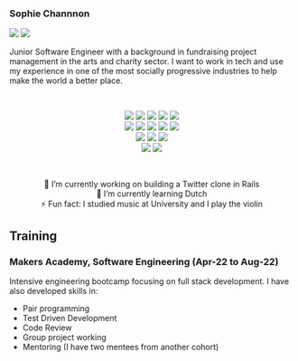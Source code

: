 ### Sophie Channnon

<div>
  <a href="https://linkedin.com/in/sophiechannon"><img src="https://img.shields.io/badge/LinkedIn-0077B5?style=for-the-badge&logo=linkedin&logoColor=white"></a>
  <a href="https://github.com/sophiechannon/CV"><img src="https://img.shields.io/badge/Github CV-4B4B4B?style=for-the-badge&logo=github&logoColor=white"></a>
</div>

Junior Software Engineer with a background in fundraising project management in the arts and charity sector. I want to work in tech and use my experience in one of the most socially progressive industries to help make the world a better place.


<p><br>
<div align="center">
  <img src="https://img.shields.io/badge/-Javascript-f7e968?style=for-the-badge&logo=javascript&logoColor=f7e968&labelColor=282828">
  <img src="https://img.shields.io/badge/-React-58D2F0?style=for-the-badge&logo=react&logoColor=58D2F0&labelColor=282828">
  <img src="https://img.shields.io/badge/-Jest-B84D6F?style=for-the-badge&logo=jest&logoColor=B84D6F&labelColor=282828">
  <img src="https://img.shields.io/badge/-Node.js-80D857?style=for-the-badge&logo=node.js&logoColor=80D857&labelColor=282828">
  <img src="https://img.shields.io/badge/-Express-fffefc?style=for-the-badge&logo=express&logoColor=fffefc&labelColor=282828"></br>
  
  <img src="https://img.shields.io/badge/-Ruby-FF6A55?style=for-the-badge&logo=ruby&logoColor=FF6A55&labelColor=282828">
  <img src="https://img.shields.io/badge/-Rails-d93030?style=for-the-badge&logo=ruby-on-rails&logoColor=FF6A55&labelColor=282828">
  <img src="https://img.shields.io/badge/-RSpec-F05892?style=for-the-badge&logo=ruby&logoColor=F05892&labelColor=282828">
  <img src="https://img.shields.io/badge/-Cypress-3b3938?style=for-the-badge&logo=cypress&logoColor=faf2ed&labelColor=282828">
  <img src="https://img.shields.io/badge/-Sinatra-fff1d4?style=for-the-badge&logo=cypress&logoColor=faf2ed&labelColor=282828"></br>
  
  <img src="https://img.shields.io/badge/-MongoDB-51A940?style=for-the-badge&logo=mongodb&logoColor=51A940&labelColor=282828">
  <img src="https://img.shields.io/badge/-PostgreSQL-3b3938?style=for-the-badge&logo=postgresql&logoColor=faf2ed&labelColor=282828">
  <img src="https://img.shields.io/badge/-SQLite3-4380e0?style=for-the-badge&logo=sqlite&logoColor=faf2ed&labelColor=282828"></br>

  <img src="https://img.shields.io/badge/-HTML-FF5733?style=for-the-badge&logo=html5&logoColor=FF5733&labelColor=282828">
  <img src="https://img.shields.io/badge/-CSS-559DFF?style=for-the-badge&logo=css3&logoColor=559DFF&labelColor=282828">
  </p></br>

🔭 I’m currently working on building a Twitter clone in Rails</br>
🌱 I’m currently learning Dutch</br>
⚡ Fun fact: I studied music at University and I play the violin</br>

  </div>

## Training

### Makers Academy, Software Engineering (Apr-22 to Aug-22)

Intensive engineering bootcamp focusing on full stack development. I have also developed skills in:

- Pair programming
- Test Driven Development
- Code Review
- Group project working
- Mentoring (I have two mentees from another cohort)



